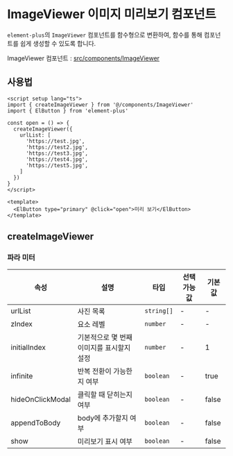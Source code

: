 # ImageViewer 이미지 미리보기 컴포넌트

`element-plus`의 `ImageViewer` 컴포넌트를 함수형으로 변환하여, 함수를 통해 컴포넌트를 쉽게 생성할 수 있도록 합니다.

ImageViewer 컴포넌트 : [src/components/ImageViewer](https://github.com/web2-solution/web2-vue-framework/tree/demo/src/components/ImageViewer)

## 사용법

```vue
<script setup lang="ts">
import { createImageViewer } from '@/components/ImageViewer'
import { ElButton } from 'element-plus'

const open = () => {
  createImageViewer({
    urlList: [
      'https://test.jpg',
      'https://test2.jpg',
      'https://test3.jpg',
      'https://test4.jpg',
      'https://test5.jpg',
    ]
  })
}
</script>

<template>
  <ElButton type="primary" @click="open">미리 보기</ElButton>
</template>

```

## createImageViewer

### 파라 미터

| 속성 | 설명 | 타입 | 선택 가능 값 | 기본값 |
| ---- | ---- | ---- | ---- | ---- |
| urlList | 사진 목록 | `string[]` | - | - |
| zIndex | 요소 레벨 | `number` | - | - |
| initialIndex | 기본적으로 몇 번째 이미지를 표시할지 설정 | `number` | - | 1 |
| infinite | 반복 전환이 가능한지 여부 | `boolean` | - | true |
| hideOnClickModal | 클릭할 때 닫히는지 여부 | `boolean` | - | false |
| appendToBody | body에 추가할지 여부 | `boolean` | - | false |
| show | 미리보기 표시 여부 | `boolean` | - | false |
